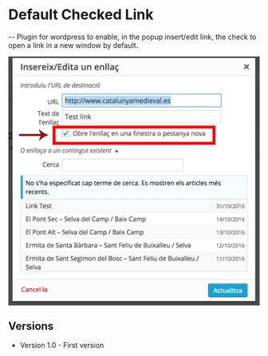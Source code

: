# Default Checked Link
--
Plugin for wordpress to enable, in the popup insert/edit link, the check to open a link in a new window by default.

<img src="https://github.com/eballo/DefaultCheckedLink/blob/master/screenshot/screenshot-v1.jpg" alt="screen-shot" align="center" />

## Versions
* Version 1.0 - First version